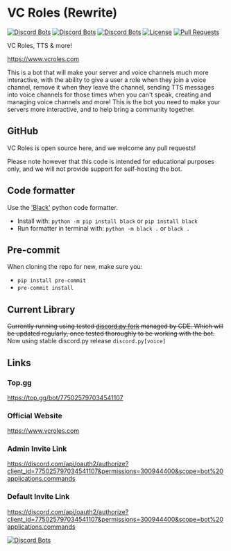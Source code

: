 # VC Roles (Rewrite)

[![Discord Bots](https://top.gg/api/widget/status/775025797034541107.svg)](https://top.gg/bot/775025797034541107)
[![Discord Bots](https://top.gg/api/widget/servers/775025797034541107.svg?noavatar=true)](https://top.gg/bot/775025797034541107)
[![Discord Bots](https://top.gg/api/widget/owner/775025797034541107.svg?noavatar=true)](https://top.gg/bot/775025797034541107)
[![License](https://img.shields.io/badge/license-Apache%202.0%20with%20Commons%20Clause-blue)](https://commonsclause.com/)
[![Pull Requests](https://img.shields.io/badge/Pull%20Requests-Welcome!-brightgreen)](https://github.com/CDESamBotDev/VCRoles/pulls)

VC Roles, TTS & more!

https://www.vcroles.com

This is a bot that will make your server and voice channels much more interactive, with the ability to give a user a role when they join a voice channel, remove it when they leave the channel, sending TTS messages into voice channels for those times when you can't speak, creating and managing voice channels and more! This is the bot you need to make your servers more interactive, and to help bring a community together.

## GitHub

VC Roles is open source here, and we welcome any pull requests!

Please note however that this code is intended for educational purposes only, and we will not provide support for self-hosting the bot.

## Code formatter

Use the ['Black'](https://black.readthedocs.io/en/stable/getting_started.html) python code formatter.

- Install with: `python -m pip install black` or `pip install black`
- Run formatter in terminal with: `python -m black .` or `black .`

## Pre-commit

When cloning the repo for new, make sure you:

- `pip install pre-commit`
- `pre-commit install`

## Current Library

~~Currently running using tested [discord.py fork](https://github.com/CDE90/discord.py) managed by CDE. Which will be updated regularly, once tested thoroughly to be working with the bot.~~
Now using stable discord.py release `discord.py[voice]`

## Links

### Top.gg

https://top.gg/bot/775025797034541107

### Official Website

https://www.vcroles.com

### Admin Invite Link

https://discord.com/api/oauth2/authorize?client_id=775025797034541107&permissions=300944400&scope=bot%20applications.commands

### Default Invite Link

https://discord.com/api/oauth2/authorize?client_id=775025797034541107&permissions=300944400&scope=bot%20applications.commands

[![Discord Bots](https://top.gg/api/widget/775025797034541107.svg)](https://top.gg/bot/775025797034541107)
